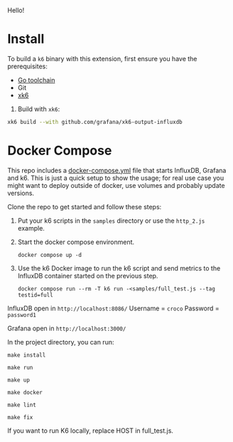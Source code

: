 Hello! 

# Install

To build a `k6` binary with this extension, first ensure you have the prerequisites:

- [Go toolchain](https://go101.org/article/go-toolchain.html)
- Git
- [xk6](https://github.com/grafana/xk6#install)

1. Build with `xk6`:

```bash
xk6 build --with github.com/grafana/xk6-output-influxdb
```

# Docker Compose

This repo includes a [docker-compose.yml](./docker-compose.yml) file that starts InfluxDB, Grafana and k6. This is just a quick setup to show the usage; for real use case you might want to deploy outside of docker, use volumes and probably update versions.

Clone the repo to get started and follow these steps: 

1. Put your k6 scripts in the `samples` directory or use the `http_2.js` example.

2. Start the docker compose environment.
   
	```shell
	docker compose up -d
	```
3. Use the k6 Docker image to run the k6 script and send metrics to the InfluxDB container started on the previous step.
    ```shell
    docker compose run --rm -T k6 run -<samples/full_test.js --tag testid=full
    ```

InfluxDB open in `http://localhost:8086/`
Username = `croco`
Password = `password1`

Grafana open in `http://localhost:3000/`

In the project directory, you can run:

```shell
make install
```

```shell
make run
```

```shell
make up
```

```shell
make docker
```

```shell
make lint
```

```shell
make fix
```
If you want to run K6 locally, replace HOST in full_test.js.